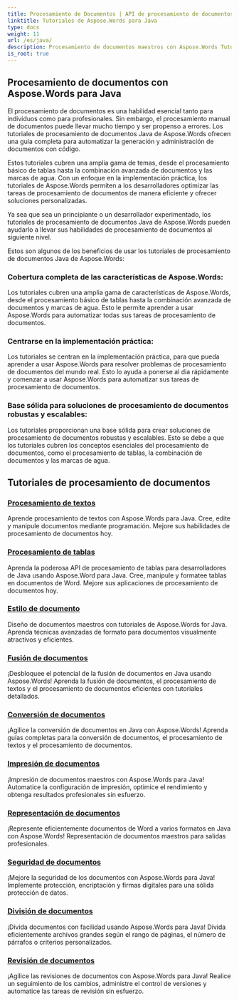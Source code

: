 ```yaml
---
title: Procesamiento de Documentos | API de procesamiento de documentos Java de Aspose.Words
linktitle: Tutoriales de Aspose.Words para Java
type: docs
weight: 11
url: /es/java/
description: Procesamiento de documentos maestros con Aspose.Words Tutoriales de Java. Aprenda procesamiento de textos, procesamiento de tablas, fusión y más. Automatice las tareas de documentos de manera eficiente.
is_root: true
---
```

## Procesamiento de documentos con Aspose.Words para Java
El procesamiento de documentos es una habilidad esencial tanto para individuos como para profesionales. Sin embargo, el procesamiento manual de documentos puede llevar mucho tiempo y ser propenso a errores. Los tutoriales de procesamiento de documentos Java de Aspose.Words ofrecen una guía completa para automatizar la generación y administración de documentos con código.

Estos tutoriales cubren una amplia gama de temas, desde el procesamiento básico de tablas hasta la combinación avanzada de documentos y las marcas de agua. Con un enfoque en la implementación práctica, los tutoriales de Aspose.Words permiten a los desarrolladores optimizar las tareas de procesamiento de documentos de manera eficiente y ofrecer soluciones personalizadas.

Ya sea que sea un principiante o un desarrollador experimentado, los tutoriales de procesamiento de documentos Java de Aspose.Words pueden ayudarlo a llevar sus habilidades de procesamiento de documentos al siguiente nivel.

Estos son algunos de los beneficios de usar los tutoriales de procesamiento de documentos Java de Aspose.Words:

### Cobertura completa de las características de Aspose.Words: 
Los tutoriales cubren una amplia gama de características de Aspose.Words, desde el procesamiento básico de tablas hasta la combinación avanzada de documentos y marcas de agua. Esto le permite aprender a usar Aspose.Words para automatizar todas sus tareas de procesamiento de documentos.
### Centrarse en la implementación práctica: 
Los tutoriales se centran en la implementación práctica, para que pueda aprender a usar Aspose.Words para resolver problemas de procesamiento de documentos del mundo real. Esto lo ayuda a ponerse al día rápidamente y comenzar a usar Aspose.Words para automatizar sus tareas de procesamiento de documentos.
### Base sólida para soluciones de procesamiento de documentos robustas y escalables:
Los tutoriales proporcionan una base sólida para crear soluciones de procesamiento de documentos robustas y escalables. Esto se debe a que los tutoriales cubren los conceptos esenciales del procesamiento de documentos, como el procesamiento de tablas, la combinación de documentos y las marcas de agua.
## Tutoriales de procesamiento de documentos
### [Procesamiento de textos](./word-processing/) 
Aprende procesamiento de textos con Aspose.Words para Java. Cree, edite y manipule documentos mediante programación. Mejore sus habilidades de procesamiento de documentos hoy.
### [Procesamiento de tablas](./table-processing/)
Aprenda la poderosa API de procesamiento de tablas para desarrolladores de Java usando Aspose.Word para Java. Cree, manipule y formatee tablas en documentos de Word. Mejore sus aplicaciones de procesamiento de documentos hoy.
### [Estilo de documento](./document-styling/)
Diseño de documentos maestros con tutoriales de Aspose.Words for Java. Aprenda técnicas avanzadas de formato para documentos visualmente atractivos y eficientes. 
### [Fusión de documentos](./document-merging/)
¡Desbloquee el potencial de la fusión de documentos en Java usando Aspose.Words! Aprenda la fusión de documentos, el procesamiento de textos y el procesamiento de documentos eficientes con tutoriales detallados. 
### [Conversión de documentos](./document-converting/)
¡Agilice la conversión de documentos en Java con Aspose.Words! Aprenda guías completas para la conversión de documentos, el procesamiento de textos y el procesamiento de documentos.
### [Impresión de documentos](./document-printing/)
¡Impresión de documentos maestros con Aspose.Words para Java! Automatice la configuración de impresión, optimice el rendimiento y obtenga resultados profesionales sin esfuerzo.
### [Representación de documentos](./document-rendering/)
¡Represente eficientemente documentos de Word a varios formatos en Java con Aspose.Words! Representación de documentos maestros para salidas profesionales.
### [Seguridad de documentos](./document-security/)
¡Mejore la seguridad de los documentos con Aspose.Words para Java! Implemente protección, encriptación y firmas digitales para una sólida protección de datos. 
### [División de documentos](./document-splitting/)
¡Divida documentos con facilidad usando Aspose.Words para Java! Divida eficientemente archivos grandes según el rango de páginas, el número de párrafos o criterios personalizados.
### [Revisión de documentos](./document-revision/)
¡Agilice las revisiones de documentos con Aspose.Words para Java! Realice un seguimiento de los cambios, administre el control de versiones y automatice las tareas de revisión sin esfuerzo. 